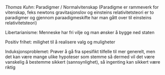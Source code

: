 
*Thomas Kuhn*: Paradigmer / Normalvitenskap (Paradigme er rammeverk for vitenskap, feks newtons gravitasjonslov og einsteins relativitetsteori er to paradigmer og gjennom paraadigmeskifte har man gått over til einsteins relativitetsteori)

Libertarianisme: Menneske har fri vilje og man ønsker å bygge ned staten

Positiv frihet: milighet til å realisere valg og muligheter

Induksjonsproblemet: Prøver å gå fra spesifikt tilfelle til mer generelt, men det kan være mange ulike hypoteser som stemme så dermed vil det være vanskelig å bestemme sikkert (sannsynlighet), så ingenting kan sikkert være riktig